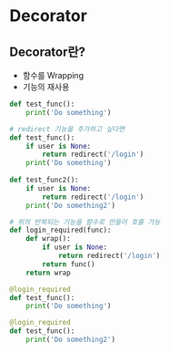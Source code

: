 # Decorator

## Decorator란?

+ 함수를 Wrapping
+ 기능의 재사용

```python
def test_func():
    print('Do something')
```

```python
# redirect 기능을 추가하고 싶다면
def test_func():
    if user is None:
        return redirect('/login')
    print('Do something')
    
def test_func2():
    if user is None:
        return redirect('/login')
    print('Do something2')
```

```python
# 위의 반복되는 기능을 함수로 만들어 호출 가능
def login_required(func):
    def wrap():
        if user is None:
            return redirect('/login')
    	return func()
	return wrap

@login_required
def test_func():
    print('Do something')

@login_required
def test_func():
    print('Do something2')
```

